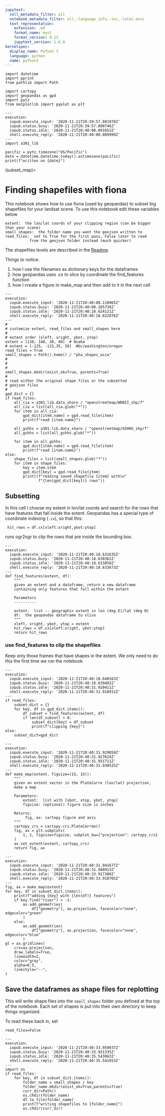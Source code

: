 ```yaml
---
jupytext:
  cell_metadata_filter: all
  notebook_metadata_filter: all,-language_info,-toc,-latex_envs
  text_representation:
    extension: .md
    format_name: myst
    format_version: 0.12
    jupytext_version: 1.6.0
kernelspec:
  display_name: Python 3
  language: python
  name: python3
---
```


```{code-cell}
import datetime
import pprint
from pathlib import Path

import cartopy
import geopandas as gpd
import pytz
from matplotlib import pyplot as plt
```

```{code-cell}
---
execution:
  iopub.execute_input: '2020-11-21T20:39:57.801978Z'
  iopub.status.busy: '2020-11-21T20:39:57.800746Z'
  iopub.status.idle: '2020-11-21T20:40:00.091652Z'
  shell.execute_reply: '2020-11-21T20:40:00.089999Z'
---
import a301_lib

pacific = pytz.timezone("US/Pacific")
date = datetime.datetime.today().astimezone(pacific)
print(f"written on {date}")
```

(subset_map)=
# Finding shapefiles with fiona

This notebook shows how to use fiona (used by geopandas) to subset big shapefiles
for your landsat scene. To use this notebook edit these variables below

    extent:  the lon/lat coords of your clipping region (can be bigger than your scene)
    small_shapes:  the folder name you want the geojson written to
    read_files:  set to True for the first pass, False later to read
               from the geojson folder instead (much quicker)

The shapefiles levels are described in the [Readme](https://github.com/phaustin/a301_2020/blob/master/notebooks/week11/Readme_gshhs_wdbII.md).

Things to notice:

1) how I use the filenames as dictionary keys for the dataframes
2) how geopandas uses .cx  to slice by coordinate the find_features function
3) how I create a figure in make_map and then add to it in the next cell

```{code-cell}
---
execution:
  iopub.execute_input: '2020-11-21T20:40:00.110965Z'
  iopub.status.busy: '2020-11-21T20:40:00.105738Z'
  iopub.status.idle: '2020-11-21T20:40:18.624121Z'
  shell.execute_reply: '2020-11-21T20:40:18.622876Z'
---
#
# customize extent, read_files and small_shapes here
#
# extent order (xleft, xright, ybot, ytop)
extent = [130, 140, 30, 40]  # Osaka
# extent = [-125, -115,35, 50]  #bc/washington/oregon
read_files = True
small_shapes = Path().home() / "pha_shapes_asia"
#
#
#
small_shapes.mkdir(exist_ok=True, parents=True)
#
# read either the original shape files or the subsetted
# geojson files
#
gpd_dict = {}
if read_files:
    all_cia = a301_lib.data_share / "openstreetmap/WDBII_shp/f"
    all_cia = list(all_cia.glob("*"))
    for item in all_cia:
        gpd_dict[item.name] = gpd.read_file(item)
        print(f"read {item.name}")

    all_gshhs = a301_lib.data_share / "openstreetmap/GSHHS_shp/f"
    all_gshhs = list(all_gshhs.glob("*"))

    for item in all_gshhs:
        gpd_dict[item.name] = gpd.read_file(item)
        print(f"read {item.name}")
else:
    shape_files = list(small_shapes.glob("*"))
    for item in shape_files:
        key = item.stem
        gpd_dict[key] = gpd.read_file(item)
        print((f"reading saved shapefile {item} with\n"
               f"{len(gpd_dict[key])} rows"))

```

## Subsetting

In this cell I choose my extent in lon/lat coords and search for the
rows that have features that fall inside the extent.  Geopandas has
a special type of coordinate indexing (`.cx`), so that this:

     hit_rows = df.cx[xleft:xright,ybot:ytop]

runs ogr2ogr to clip the rows that are inside the bounding box.

```{code-cell}
---
execution:
  iopub.execute_input: '2020-11-21T20:40:18.631635Z'
  iopub.status.busy: '2020-11-21T20:40:18.630362Z'
  iopub.status.idle: '2020-11-21T20:40:18.633058Z'
  shell.execute_reply: '2020-11-21T20:40:18.633673Z'
---
def find_features(extent, df):
    """
    given an extent and a dataframe, return a new dataframe
    containing only features that fall within the extent

    Parameters
    ----------

    extent:  list -- geographic extent in lon (deg E)/lat (deg N)
    df:  the geopandas dataframe to slice
    """
    xleft, xright, ybot, ytop = extent
    hit_rows = df.cx[xleft:xright, ybot:ytop]
    return hit_rows
```

### use find_features to clip the shapefiles

Keep only those frames that have shapes in the extent.  We only
need to do this the first time we run the notebook

```{code-cell}
---
execution:
  iopub.execute_input: '2020-11-21T20:40:18.640163Z'
  iopub.status.busy: '2020-11-21T20:40:18.639402Z'
  iopub.status.idle: '2020-11-21T20:40:31.920411Z'
  shell.execute_reply: '2020-11-21T20:40:31.918912Z'
---
if read_files:
    subset_dict = {}
    for key, df in gpd_dict.items():
        df_subset = find_features(extent, df)
        if len(df_subset) > 0:
            subset_dict[key] = df_subset
            print(f"clipping {key}")
else:
    subset_dict=gpd_dict
```

```{code-cell}
---
execution:
  iopub.execute_input: '2020-11-21T20:40:31.929059Z'
  iopub.status.busy: '2020-11-21T20:40:31.927624Z'
  iopub.status.idle: '2020-11-21T20:40:31.931711Z'
  shell.execute_reply: '2020-11-21T20:40:31.930525Z'
---
def make_map(extent, figsize=(15, 15)):
    """
    given an extent vector in the PlateCarre (lon/lat) projection,
    make a map

    Parameters:
        extent:  list with [xbot, xtop, ybot, ytop]
        figsize: (optional) figure size is inches

    Returns:
         fig, ax: cartopy figure and axis
    """
    cartopy_crs = cartopy.crs.PlateCarree()
    fig, ax = plt.subplots(
        1, 1, figsize=figsize, subplot_kw={"projection": cartopy_crs}
    )
    ax.set_extent(extent, cartopy_crs)
    return fig, ax
```

```{code-cell}
---
execution:
  iopub.execute_input: '2020-11-21T20:40:31.941677Z'
  iopub.status.busy: '2020-11-21T20:40:31.940913Z'
  iopub.status.idle: '2020-11-21T20:40:33.917380Z'
  shell.execute_reply: '2020-11-21T20:40:33.918765Z'
---
fig, ax = make_map(extent)
for key, df in subset_dict.items():
    print(f"adding {key} with {len(df)} features")
    if key.find("river") > -1:
        ax.add_geometries(
            df["geometry"], ax.projection, facecolor="none", edgecolor="green"
        )
    else:
        ax.add_geometries(
            df["geometry"], ax.projection, facecolor="none", edgecolor="blue"
        )
gl = ax.gridlines(
    crs=ax.projection,
    draw_labels=True,
    linewidth=2,
    color="gray",
    alpha=0.5,
    linestyle="--",
)
```

## Save the dataframes as shape files for replotting

This will write shape files into the `small_shapes` folder you defined at the top of the notebook.
Each set of shapes is put into their own directory to keep things organized.

To read these back in, set

    read_files=False

```{code-cell}
---
execution:
  iopub.execute_input: '2020-11-21T20:40:33.959037Z'
  iopub.status.busy: '2020-11-21T20:40:33.931335Z'
  iopub.status.idle: '2020-11-21T20:40:35.543063Z'
  shell.execute_reply: '2020-11-21T20:40:35.541853Z'
---
import os
if read_files:
    for key, df in subset_dict.items():
        folder_name = small_shapes / key
        folder_name.mkdir(exist_ok=True,parents=True)
        curr_dir=Path()
        os.chdir(folder_name)
        df.to_file(folder_name)
        print(f"writing shapefiles to {folder_name}")
        os.chdir(curr_dir)
```
